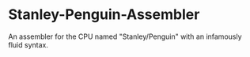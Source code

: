 # Stanley-Penguin-Assembler
An assembler for the CPU named "Stanley/Penguin" with an infamously fluid syntax.
